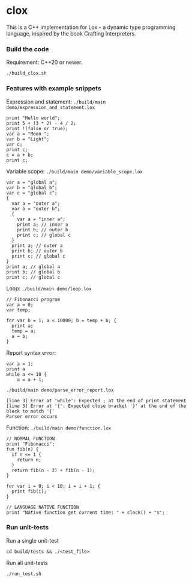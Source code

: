 # clox
This is a C++ implementation for Lox - a dynamic type programming language, inspired by the book Crafting Interpreters.

### Build the code
Requirement: C++20 or newer.
```
./build_clox.sh
```

### Features with example snippets
Expression and statement: `./build/main demo/expression_and_statement.lox`
```
print "Hello world";
print 5 + (3 * 2) - 4 / 2;
print !(false or true);
var a = "Moon ";
var b = "Light";
var c;
print c;
c = a + b;
print c;
```

Variable scope: `./build/main demo/variable_scope.lox`
```
var a = "global a";
var b = "global b";
var c = "global c";
{
  var a = "outer a";
  var b = "outer b";
  {
    var a = "inner a";
    print a; // inner a
    print b; // outer b
    print c; // global c
  }
  print a; // outer a
  print b; // outer b
  print c; // global c
}
print a; // global a
print b; // global b
print c; // global c
```

Loop: `./build/main demo/loop.lox`
```
// Fibonacci program
var a = 0;
var temp;

for var b = 1; a < 10000; b = temp + b; {
  print a;
  temp = a;
  a = b;
}
```

Report syntax error: 
```
var a = 1;
print a
while a <= 10 {
    a = a + 1;
```
`./build/main demo/parse_error_report.lox`
```
[line 3] Error at 'while': Expected ; at the end of print statement
[line 3] Error at '{': Expected close bracket '}' at the end of the block to match '{'
Parser error occurs
```

Function: `./build/main demo/function.lox`
```
// NORMAL FUNCTION
print "Fibonacci";
fun fib(n) {
  if n <= 1 {
    return n;
  }
  return fib(n - 2) + fib(n - 1);
}

for var i = 0; i < 10; i = i + 1; {
  print fib(i);
}

// LANGUAGE NATIVE FUNCTION
print "Native function get current time: " + clock() + "s";
```

### Run unit-tests
Run a single unit-test
```
cd build/tests && ./<test_file>
```

Run all unit-tests
```
./run_test.sh
```